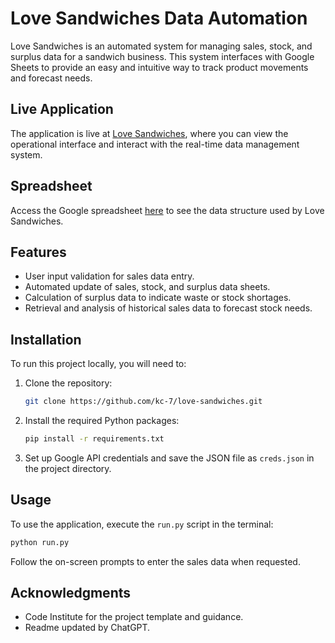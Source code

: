 # Love Sandwiches Data Automation

Love Sandwiches is an automated system for managing sales, stock, and surplus data for a sandwich business. This system interfaces with Google Sheets to provide an easy and intuitive way to track product movements and forecast needs.

## Live Application

The application is live at [Love Sandwiches](https://love-sandwiches-kc.herokuapp.com/), where you can view the operational interface and interact with the real-time data management system.

## Spreadsheet

Access the Google spreadsheet [here](https://docs.google.com/spreadsheets/d/1mgkHpJY_9WltiuDWG9j7IRP6mQB-KUTacO8Z_w7QlBw/edit?usp=sharing) to see the data structure used by Love Sandwiches.

## Features

- User input validation for sales data entry.
- Automated update of sales, stock, and surplus data sheets.
- Calculation of surplus data to indicate waste or stock shortages.
- Retrieval and analysis of historical sales data to forecast stock needs.

## Installation

To run this project locally, you will need to:

1. Clone the repository:
   ```bash
   git clone https://github.com/kc-7/love-sandwiches.git
   ```
2. Install the required Python packages:
   ```bash
   pip install -r requirements.txt
   ```
3. Set up Google API credentials and save the JSON file as `creds.json` in the project directory.

## Usage

To use the application, execute the `run.py` script in the terminal:

```bash
python run.py
```

Follow the on-screen prompts to enter the sales data when requested.

## Acknowledgments

- Code Institute for the project template and guidance.
- Readme updated by ChatGPT.
